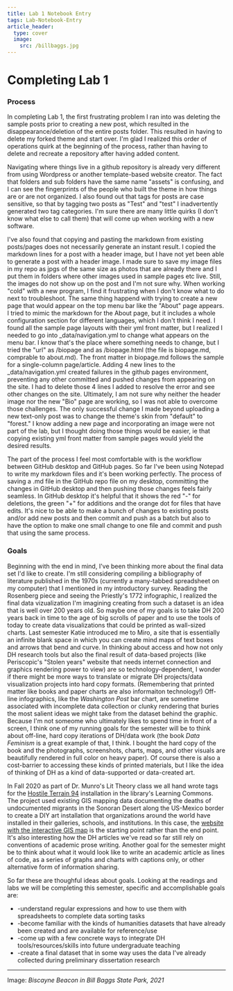 ```yaml
---
title: Lab 1 Notebook Entry
tags: Lab-Notebook-Entry
article_header:
  type: cover
  image:
    src: /billbaggs.jpg
---
```


# **Completing Lab 1**

### Process
In completing Lab 1, the first frustrating problem I ran into was deleting the sample posts prior to creating a new post, which resulted in the disappearance/deletion of the entire posts folder. This resulted in having to delete my forked theme and start over. I'm glad I realized this order of operations quirk at the beginning of the process, rather than having to delete and recreate a repository after having added content.

Navigating where things live in a github repository is already very different from using Wordpress or another template-based website creator. The fact that folders and sub folders have the same name "assets" is confusing, and I can see the fingerprints of the people who built the theme in how things are or are not organized. I also found out that tags for posts are case sensitive, so that by tagging two posts as "Test" and "test" I inadvertently generated two tag categories. I'm sure there are many little quirks (I don't know what else to call them) that will come up when working with a new software. 

I've also found that copying and pasting the markdown from existing posts/pages does not necessarily generate an instant result. I copied the markdown lines for a post with a header image, but I have not yet been able to generate a post with a header image. I made sure to save my image files in my repo as jpgs of the same size as photos that are already there and I put them in folders where other images used in sample pages etc live. Still, the images do not show up on the post and I'm not sure why. When working "cold" with a new program, I find it frustrating when I don't know what to do next to troubleshoot. The same thing happend with trying to create a new page that would appear on the top menu bar like the "About" page appears. I tried to mimic the markdown for the About page, but it includes a whole configuration section for different languages, which I don't think I need. I found all the sample page layouts with their yml front matter, but I realized I needed to go into _data/navigation.yml to change what appears on the menu bar. I know that's the place where something needs to change, but I tried the "url" as /biopage and as /biopage.html (the file is biopage.md, comprable to about.md). The front matter in biopage.md follows the sample for a single-column page/article. Adding 4 new lines to the _data/navigation.yml created failures in the github pages environment, preventing any other committed and pushed changes from appearing on the site. I had to delete those 4 lines I added to resolve the error and see other changes on the site. Ultimately, I am not sure why neither the header image nor the new "Bio" page are working, so I was not able to overcome those challenges. The only successful change I made beyond uploading a new text-only post was to change the theme's skin from "default" to "forest." I know adding a new page and incorporating an image were not part of the lab, but I thought doing those things would be easier, ie that copying existing yml front matter from sample pages would yield the desired results.

The part of the process I feel most comfortable with is the workflow between GitHub desktop and GitHub pages. So far I've been using Notepad to write my markdown files and it's been working perfectly. The process of saving a .md file in the GitHub repo file on my desktop, committing the changes in GitHub desktop and then pushing those changes feels fairly seamless. In GitHub desktop it's helpful that it shows the red "-" for deletions, the green "+" for additions and the orange dot for files that have edits. It's nice to be able to make a bunch of changes to existing posts and/or add new posts and then commit and push as a batch but also to have the option to make one small change to one file and commit and push that using the same process. 

### Goals

Beginning with the end in mind, I've been thinking more about the final data set I'd like to create. I'm still considering compiling a bibliography of literature published in the 1970s (currently a many-tabbed spreadsheet on my computer) that I mentioned in my introductory survey. Reading the Rosenberg piece and seeing the Priestly's 1772 infographic, I realized the final data vizualization I'm imagining creating from such a dataset is an idea that is well over 200 years old. So maybe one of my goals is to take DH 200 years back in time to the age of big scrolls of paper and to use the tools of today to create data visualizations that could be printed as wall-sized charts. Last semester Katie introduced me to Miro, a site that is essentially an infinite blank space in which you can create mind maps of text boxes and arrows that bend and curve. In thinking about access and how not only DH research tools but also the final result of data-based projects (like Periscopic's "Stolen years" website that needs internet connection and graphics rendering power to view) are so technology-dependent, I wonder if there might be more ways to translate or migrate DH projects/data visualization projects into hard copy formats. (Remembering that printed matter like books and paper charts are also informaiton technology!) Off-line infographics, like the *Washington Post* bar chart, are sometime associated with incomplete data collection or clunky rendering that buries the most salient ideas we might take from the dataset behind the graphic. Because I'm not someome who ultimately likes to spend time in front of a screen, I think one of my running goals for the semester will be to think about off-line, hard copy iterations of DH/data work (the book *Data Feminism* is a great example of that, I think. I bought the hard copy of the book and the photographs, screenshots, charts, maps, and other visuals are beautifully rendered in full color on heavy paper). Of course there is also a cost-barrier to accessing these kinds of printed materials, but I like the idea of thinking of DH as a kind of data-supported or data-created art. 
 
In Fall 2020 as part of Dr. Munro's Lit Theory class we all hand wrote tags for the [Hostile Terrain 94](https://www.undocumentedmigrationproject.org/hostileterrain94/) installation in the library's Learning Commons. The project used existing GIS mapping data documenting the deaths of undocumented migrants in the Sonoran Desert along the US-Mexico border to create a DIY art installation that organizations around the world have installed in their galleries, schools, and institutions. In this case, the [website with the interactive GIS map](https://humaneborders.info/app/map.asp) is the starting point rather than the end point. It's also interesting how the DH articles we've read so far still rely on conventions of academic prose writing. Another goal for the semester might be to think about what it would look like to write an academic article as lines of code, as a series of graphs and charts with captions only, or other alternative form of information sharing. 

So far these are thoughful ideas about goals. Looking at the readings and labs we will be completing this semester, specific and accomplishable goals are:
- -understand regular expressions and how to use them with spreadsheets to complete data sorting tasks
- -become familiar with the kinds of humanities datasets that have already been created and are available for reference/use
- -come up with a few concrete ways to integrate DH tools/resources/skills into future undergraduate teaching
- -create a final dataset that in some way uses the data I've already collected during preliminary dissertation research

---

Image: *Biscayne Beacon in Bill Baggs State Park, 2021*